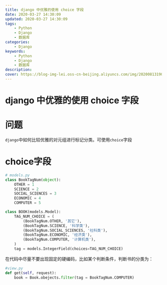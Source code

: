 ```yaml
---
title: django 中优雅的使用 choice 字段
date: 2020-03-27 14:30:09
updated: 2020-03-27 14:30:09
tags:
	- Python
	- Django
	- 数据库
categories: 
	- Django
keywords:
	- Python
	- Django
	- 数据库
description: 
cover: https://blog-img-lei.oss-cn-beijing.aliyuncs.com/img/20200813190953.png
---
```


# django 中优雅的使用 choice 字段

# 问题

`django`中如何比较优雅的对元组进行标记分类。可使用`choice`字段

# choice字段

```python
# models.py
class BookTagNum(object):
    OTHER = 1
    SCIENCE = 2
    SOCIAL_SCIENCES = 3
    ECONOMIC = 4
    COMPUTER = 5

class BOOK(models.Model):
    TAG_NUM_CHOICE = (
        (BookTagNum.OTHER, '其它'),
        (BookTagNum.SCIENCE, '科学类'),
        (BookTagNum.SOCIAL_SCIENCES, '社科类'),
        (BookTagNum.ECONOMIC, '经济类'),
        (BookTagNum.COMPUTER, '计算机类'),
    )
    tag = models.IntegerField(choices=TAG_NUM_CHOICE)
```

在代码中尽量不要出现固定的硬编码，比如某个判断条件，判断书的分类为：

```python
#view.py
def get(self, request):
	book = Book.obejects.filter(tag = BookTagNum.COMPUTER)
```

